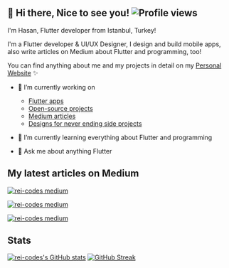 ## 👋 Hi there, Nice to see you!  ![Profile views](https://komarev.com/ghpvc/?username=rei-codes)

I'm Hasan, Flutter developer from  Istanbul, Turkey!

I'm a Flutter developer & UI/UX Designer, I design and build mobile apps, also write articles on Medium about Flutter and programming, too!

You can find anything about me and my projects in detail on my [Personal Website](https://rei.codes) ✨

- 🔭 I’m currently working on
  - [Flutter apps](https://rei.codes/projects)
  - [Open-source projects](https://github.com/rei-codes?tab=repositories) 
  - [Medium articles](https://medium.com/@rei-codes)
  - [Designs for never ending side projects](https://www.figma.com/@rei_codes)
  
- 🌱 I’m currently learning everything about Flutter and programming
  
- 💬 Ask me about anything Flutter

## My latest articles on Medium

[![rei-codes medium](https://github-read-medium-git-main.pahlevikun.vercel.app/latest?username=rei-codes&offset=0)](https://rei-codes.medium.com)

[![rei-codes medium](https://github-read-medium-git-main.pahlevikun.vercel.app/latest?username=rei-codes&offset=1)](https://rei-codes.medium.com)

[![rei-codes medium](https://github-read-medium-git-main.pahlevikun.vercel.app/latest?username=rei-codes&offset=2)](https://rei-codes.medium.com)

## Stats

[![rei-codes's GitHub stats](https://github-readme-stats.vercel.app/api?username=rei-codes&count_private=true)](https://github.com/anuraghazra/github-readme-stats)
[![GitHub Streak](https://streak-stats.demolab.com/?user=rei-codes)](https://git.io/streak-stats)
